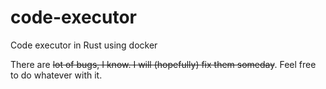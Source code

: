# code-executor
Code executor in Rust using docker

There are ~~lot of bugs, I know. I will (hopefully) fix them someday~~. Feel free to do whatever with it.
